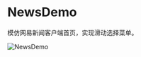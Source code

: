 # NewsDemo
模仿网易新闻客户端首页，实现滑动选择菜单。




![NewsDemo](http://7u2k5i.com1.z0.glb.clouddn.com/github_NewsDemoGif.gif)  
